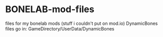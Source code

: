 # BONELAB-mod-files
files for my bonelab mods (stuff i couldn't put on mod.io)
DynamicBones files go in: GameDirectory/UserData/DynamicBones
